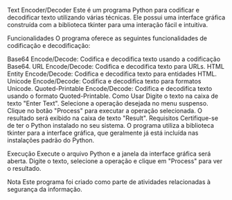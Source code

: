 Text Encoder/Decoder
Este é um programa Python para codificar e decodificar texto utilizando várias técnicas. Ele possui uma interface gráfica construída com a biblioteca tkinter para uma interação fácil e intuitiva.

Funcionalidades
O programa oferece as seguintes funcionalidades de codificação e decodificação:

Base64 Encode/Decode: Codifica e decodifica texto usando a codificação Base64.
URL Encode/Decode: Codifica e decodifica texto para URLs.
HTML Entity Encode/Decode: Codifica e decodifica texto para entidades HTML.
Unicode Encode/Decode: Codifica e decodifica texto para formatos Unicode.
Quoted-Printable Encode/Decode: Codifica e decodifica texto usando o formato Quoted-Printable.
Como Usar
Digite o texto na caixa de texto "Enter Text".
Selecione a operação desejada no menu suspenso.
Clique no botão "Process" para executar a operação selecionada.
O resultado será exibido na caixa de texto "Result".
Requisitos
Certifique-se de ter o Python instalado no seu sistema. O programa utiliza a biblioteca tkinter para a interface gráfica, que geralmente já está incluída nas instalações padrão do Python.

Execução
Execute o arquivo Python e a janela da interface gráfica será aberta. Digite o texto, selecione a operação e clique em "Process" para ver o resultado.

Nota
Este programa foi criado como parte de atividades relacionadas à segurança da informação.